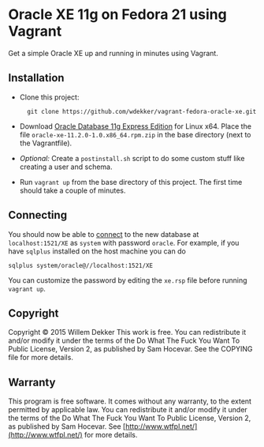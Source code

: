 Oracle XE 11g on Fedora 21 using Vagrant
=====
Get a simple Oracle XE up and running in minutes using Vagrant.

## Installation

* Clone this project:

        git clone https://github.com/wdekker/vagrant-fedora-oracle-xe.git

* Download [Oracle Database 11g Express Edition](http://download.oracle.com/otn/linux/oracle11g/xe/oracle-xe-11.2.0-1.0.x86_64.rpm.zip) for Linux x64. Place the file
  `oracle-xe-11.2.0-1.0.x86_64.rpm.zip` in the base directory (next to the Vagrantfile).

* *Optional:* Create a `postinstall.sh` script to do some custom stuff like creating a user and schema.

* Run `vagrant up` from the base directory of this project. The first time should take a couple of minutes.

## Connecting

You should now be able to
[connect](http://www.oracle.com/technetwork/developer-tools/sql-developer/downloads/index.html) to
the new database at `localhost:1521/XE` as `system` with password `oracle`. For example, if you
have `sqlplus` installed on the host machine you can do

    sqlplus system/oracle@//localhost:1521/XE

You can customize the password by editing the `xe.rsp` file before running `vagrant up`. 

## Copyright

Copyright © 2015 Willem Dekker
This work is free. You can redistribute it and/or modify it under the
terms of the Do What The Fuck You Want To Public License, Version 2,
as published by Sam Hocevar. See the COPYING file for more details.

## Warranty

This program is free software. It comes without any warranty, to the extent permitted by applicable law. You can redistribute it and/or modify it under the terms of the Do What The Fuck You Want To Public License, Version 2, as published by Sam Hocevar. See [http://www.wtfpl.net/](http://www.wtfpl.net/) for more details.